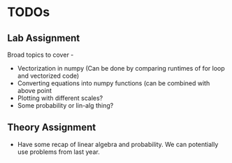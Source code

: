 # TODOs

## Lab Assignment
Broad topics to cover - 
* Vectorization in numpy (Can be done by comparing runtimes of for loop and vectorized code)
* Converting equations into numpy functions (can be combined with above point
* Plotting with different scales?
* Some probability or lin-alg thing?

## Theory Assignment
* Have some recap of linear algebra and probability. We can potentially use problems from last year.
